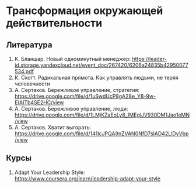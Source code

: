 # Трансформация окружающей действительности

## Литература
1. К. Бланшар. Новый одноминутный менеджер: https://leader-id.storage.yandexcloud.net/event_doc/267420/6206a24835b42950077534.pdf
2. К. Скотт. Радикальная прямота. Как управлять людьми, не теряя человечности
3. А. Сертаков. Бережливое управление, стратегия: https://drive.google.com/file/d/1uSwdUcP8gA28e_Y8-9w-EIAITb4SE2HC/view
4. А. Сертаков. Бережливое управление, люди: https://drive.google.com/file/d/1LMjKZaEoLy8_IMEglJV930DM1Jao1eMN/view
5. А. Сертаков. Хватит выгорать: https://drive.google.com/file/d/141IcJPQA9nZVAN0NfD7sIAD42LlDyVbp/view

## Курсы
1. Adapt Your Leadership Style: https://www.coursera.org/learn/leadership-adapt-your-style
